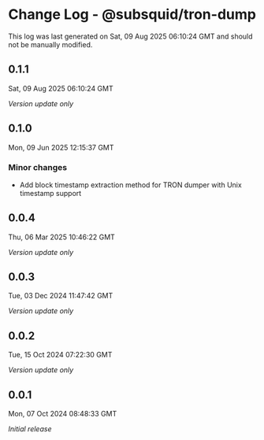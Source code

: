 # Change Log - @subsquid/tron-dump

This log was last generated on Sat, 09 Aug 2025 06:10:24 GMT and should not be manually modified.

## 0.1.1
Sat, 09 Aug 2025 06:10:24 GMT

_Version update only_

## 0.1.0
Mon, 09 Jun 2025 12:15:37 GMT

### Minor changes

- Add block timestamp extraction method for TRON dumper with Unix timestamp support

## 0.0.4
Thu, 06 Mar 2025 10:46:22 GMT

_Version update only_

## 0.0.3
Tue, 03 Dec 2024 11:47:42 GMT

_Version update only_

## 0.0.2
Tue, 15 Oct 2024 07:22:30 GMT

_Version update only_

## 0.0.1
Mon, 07 Oct 2024 08:48:33 GMT

_Initial release_


